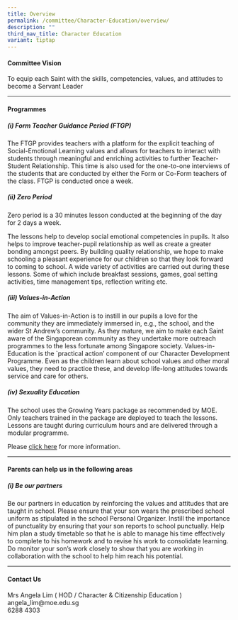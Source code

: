 ```yaml
---
title: Overview
permalink: /committee/Character-Education/overview/
description: ""
third_nav_title: Character Education
variant: tiptap
---
```

<h4>Committee Vision</h4>
<p>To equip each Saint with the skills, competencies, values, and attitudes
to become a Servant Leader</p>
<hr>
<h4>Programmes</h4>
<h5>(i) Form Teacher Guidance Period (FTGP)</h5>
<p>The FTGP provides teachers with a platform for the explicit teaching of
Social-Emotional Learning values and allows for teachers to interact with
students through meaningful and enriching activities to further Teacher-Student
Relationship. This time is also used for the one-to-one interviews of the
students that are conducted by either the Form or Co-Form teachers of the
class. FTGP is conducted once a week.</p>
<h5>(ii) Zero Period</h5>
<p>Zero period is a 30 minutes lesson conducted at the beginning of the day
for 2 days a week.</p>
<p>The lessons help to develop social emotional competencies in pupils. It
also helps to improve teacher-pupil relationship as well as create a greater
bonding amongst peers. By building quality relationship, we hope to make
schooling a pleasant experience for our children so that they look forward
to coming to school. A wide variety of activities are carried out during
these lessons. Some of which include breakfast sessions, games, goal setting
activities, time management tips, reflection writing etc.</p>
<h5>(iii) Values-in-Action</h5>
<p>The aim of Values-in-Action is to instill in our pupils a love for the
community they are immediately immersed in, e.g., the school, and the wider
St Andrew’s community. As they mature, we aim to make each Saint aware
of the Singaporean community as they undertake more outreach programmes
to the less fortunate among Singapore society. Values-in-Education is the
`practical action’ component of our Character Development Programme. Even
as the children learn about school values and other moral values, they
need to practice these, and develop life-long attitudes towards service
and care for others.</p>
<h5>(iv) Sexuality Education</h5>
<p>The school uses the Growing Years package as recommended by MOE. Only
teachers trained in the package are deployed to teach the lessons. Lessons
are taught during curriculum hours and are delivered through a modular
programme.</p>
<p>Please&nbsp;<a href="https://staging.dnfzur975cvj1.amplifyapp.com/committee/Character-Education/sexuality-education/" rel="noopener noreferrer nofollow" target="_blank">click here</a>&nbsp;for
more information.</p>
<hr>
<h4>Parents can help us in the following areas</h4>
<h5>(i) Be our partners</h5>
<p>Be our partners in education by reinforcing the values and attitudes that
are taught in school. Please ensure that your son wears the prescribed
school uniform as stipulated in the school Personal Organizer. Instill
the importance of punctuality by ensuring that your son reports to school
punctually. Help him plan a study timetable so that he is able to manage
his time effectively to complete to his homework and to revise his work
to consolidate learning. Do monitor your son’s work closely to show that
you are working in collaboration with the school to help him reach his
potential.</p>
<hr>
<h4>Contact Us</h4>
<p>Mrs Angela Lim ( HOD / Character &amp; Citizenship Education )
<br>angela_lim@moe.edu.sg
<br>6288 4303</p>